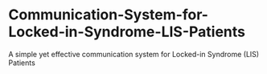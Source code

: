 # Communication-System-for-Locked-in-Syndrome-LIS-Patients
A simple yet effective communication system for Locked-in Syndrome (LIS) Patients

